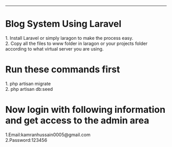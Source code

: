 <hr>
<h1> Blog System Using Laravel</h1>
1. Install Laravel or simply laragon to make the process easy.<br>
2. Copy all the files to www folder in laragon or your projects folder according to what virtual server you are using.<br>


<h1>Run these commands first</h1>
1. php artisan migrate<br>
2. php artisan db:seed
<h1>Now login with following information and get access to the admin area</h1>
1.<label>Email:</label>kamranhussain0005@gmail.com<br>
2.<label>Password:</label>123456
